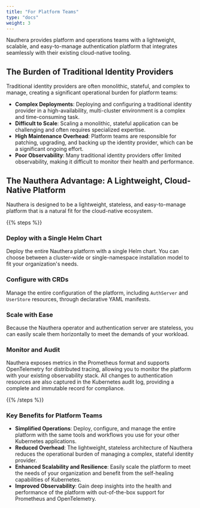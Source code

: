 ```yaml
---
title: "For Platform Teams"
type: "docs"
weight: 3
---
```


Nauthera provides platform and operations teams with a lightweight, scalable, and easy-to-manage authentication platform that integrates seamlessly with their existing cloud-native tooling.

## The Burden of Traditional Identity Providers

Traditional identity providers are often monolithic, stateful, and complex to manage, creating a significant operational burden for platform teams:

*   **Complex Deployments**: Deploying and configuring a traditional identity provider in a high-availability, multi-cluster environment is a complex and time-consuming task.
*   **Difficult to Scale**: Scaling a monolithic, stateful application can be challenging and often requires specialized expertise.
*   **High Maintenance Overhead**: Platform teams are responsible for patching, upgrading, and backing up the identity provider, which can be a significant ongoing effort.
*   **Poor Observability**: Many traditional identity providers offer limited observability, making it difficult to monitor their health and performance.

## The Nauthera Advantage: A Lightweight, Cloud-Native Platform

Nauthera is designed to be a lightweight, stateless, and easy-to-manage platform that is a natural fit for the cloud-native ecosystem.

{{% steps %}}

### Deploy with a Single Helm Chart

Deploy the entire Nauthera platform with a single Helm chart. You can choose between a cluster-wide or single-namespace installation model to fit your organization's needs.

### Configure with CRDs

Manage the entire configuration of the platform, including `AuthServer` and `UserStore` resources, through declarative YAML manifests.

### Scale with Ease

Because the Nauthera operator and authentication server are stateless, you can easily scale them horizontally to meet the demands of your workload.

### Monitor and Audit

Nauthera exposes metrics in the Prometheus format and supports OpenTelemetry for distributed tracing, allowing you to monitor the platform with your existing observability stack. All changes to authentication resources are also captured in the Kubernetes audit log, providing a complete and immutable record for compliance.

{{% /steps %}}

### Key Benefits for Platform Teams

*   **Simplified Operations**: Deploy, configure, and manage the entire platform with the same tools and workflows you use for your other Kubernetes applications.
*   **Reduced Overhead**: The lightweight, stateless architecture of Nauthera reduces the operational burden of managing a complex, stateful identity provider.
*   **Enhanced Scalability and Resilience**: Easily scale the platform to meet the needs of your organization and benefit from the self-healing capabilities of Kubernetes.
*   **Improved Observability**: Gain deep insights into the health and performance of the platform with out-of-the-box support for Prometheus and OpenTelemetry.
